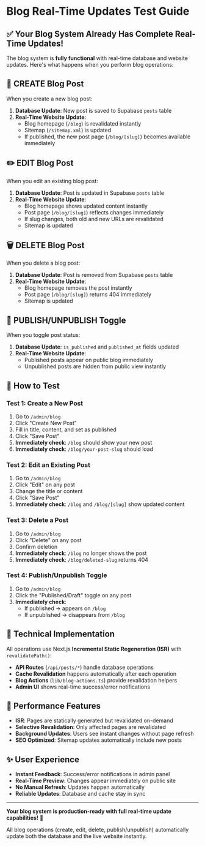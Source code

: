 # Blog Real-Time Updates Test Guide

## ✅ Your Blog System Already Has Complete Real-Time Updates!

The blog system is **fully functional** with real-time database and website updates. Here's what happens when you perform blog operations:

## 🔄 **CREATE Blog Post**
When you create a new blog post:
1. **Database Update**: New post is saved to Supabase `posts` table
2. **Real-Time Website Update**: 
   - Blog homepage (`/blog`) is revalidated instantly
   - Sitemap (`/sitemap.xml`) is updated
   - If published, the new post page (`/blog/[slug]`) becomes available immediately

## ✏️ **EDIT Blog Post**
When you edit an existing blog post:
1. **Database Update**: Post is updated in Supabase `posts` table
2. **Real-Time Website Update**:
   - Blog homepage shows updated content instantly
   - Post page (`/blog/[slug]`) reflects changes immediately
   - If slug changes, both old and new URLs are revalidated
   - Sitemap is updated

## 🗑️ **DELETE Blog Post**
When you delete a blog post:
1. **Database Update**: Post is removed from Supabase `posts` table
2. **Real-Time Website Update**:
   - Blog homepage removes the post instantly
   - Post page (`/blog/[slug]`) returns 404 immediately
   - Sitemap is updated

## 📝 **PUBLISH/UNPUBLISH Toggle**
When you toggle post status:
1. **Database Update**: `is_published` and `published_at` fields updated
2. **Real-Time Website Update**:
   - Published posts appear on public blog immediately
   - Unpublished posts are hidden from public view instantly

## 🧪 **How to Test**

### Test 1: Create a New Post
1. Go to `/admin/blog`
2. Click "Create New Post"
3. Fill in title, content, and set as published
4. Click "Save Post"
5. **Immediately check**: `/blog` should show your new post
6. **Immediately check**: `/blog/your-post-slug` should load

### Test 2: Edit an Existing Post
1. Go to `/admin/blog`
2. Click "Edit" on any post
3. Change the title or content
4. Click "Save Post"  
5. **Immediately check**: `/blog` and `/blog/[slug]` show updated content

### Test 3: Delete a Post
1. Go to `/admin/blog`
2. Click "Delete" on any post
3. Confirm deletion
4. **Immediately check**: `/blog` no longer shows the post
5. **Immediately check**: `/blog/deleted-slug` returns 404

### Test 4: Publish/Unpublish Toggle
1. Go to `/admin/blog`
2. Click the "Published/Draft" toggle on any post
3. **Immediately check**: 
   - If published → appears on `/blog`
   - If unpublished → disappears from `/blog`

## 🔧 **Technical Implementation**

All operations use Next.js **Incremental Static Regeneration (ISR)** with `revalidatePath()`:

- **API Routes** (`/api/posts/*`) handle database operations
- **Cache Revalidation** happens automatically after each operation
- **Blog Actions** (`lib/blog-actions.ts`) provide revalidation helpers
- **Admin UI** shows real-time success/error notifications

## 🚀 **Performance Features**

- **ISR**: Pages are statically generated but revalidated on-demand
- **Selective Revalidation**: Only affected pages are revalidated
- **Background Updates**: Users see instant changes without page refresh
- **SEO Optimized**: Sitemap updates automatically include new posts

## ✨ **User Experience**

- **Instant Feedback**: Success/error notifications in admin panel
- **Real-Time Preview**: Changes appear immediately on public site
- **No Manual Refresh**: Updates happen automatically
- **Reliable Updates**: Database and cache stay in sync

---

**Your blog system is production-ready with full real-time update capabilities!** 🎉

All blog operations (create, edit, delete, publish/unpublish) automatically update both the database and the live website instantly.
